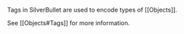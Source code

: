 Tags in SilverBullet are used to encode types of [[Objects]]. 

See [[Objects#Tags]] for more information.


